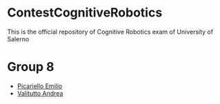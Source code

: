 # ContestCognitiveRobotics
This is the official repository of Cognitive Robotics exam of University of Salerno
# Group 8
* [Picariello Emilio](https://github.com/Emilio-Picariello)
* [Valitutto Andrea](https://github.com/andrewvali/)
